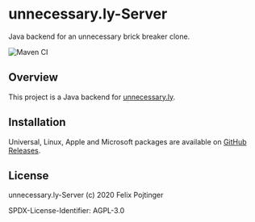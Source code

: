 # unnecessary.ly-Server

Java backend for an unnecessary brick breaker clone.

![Maven CI](https://github.com/coffeecodecontribute/unnecessary.ly-backend-java/workflows/Maven%20CI/badge.svg)

## Overview

This project is a Java backend for [unnecessary.ly](https://pojntfx.github.io/jtodo-frontend-javafx/).

## Installation

Universal, Linux, Apple and Microsoft packages are available on [GitHub Releases](https://github.com/coffeecodecontribute/unnecessary.ly-backend-java/releases).

## License

unnecessary.ly-Server (c) 2020 Felix Pojtinger

SPDX-License-Identifier: AGPL-3.0
